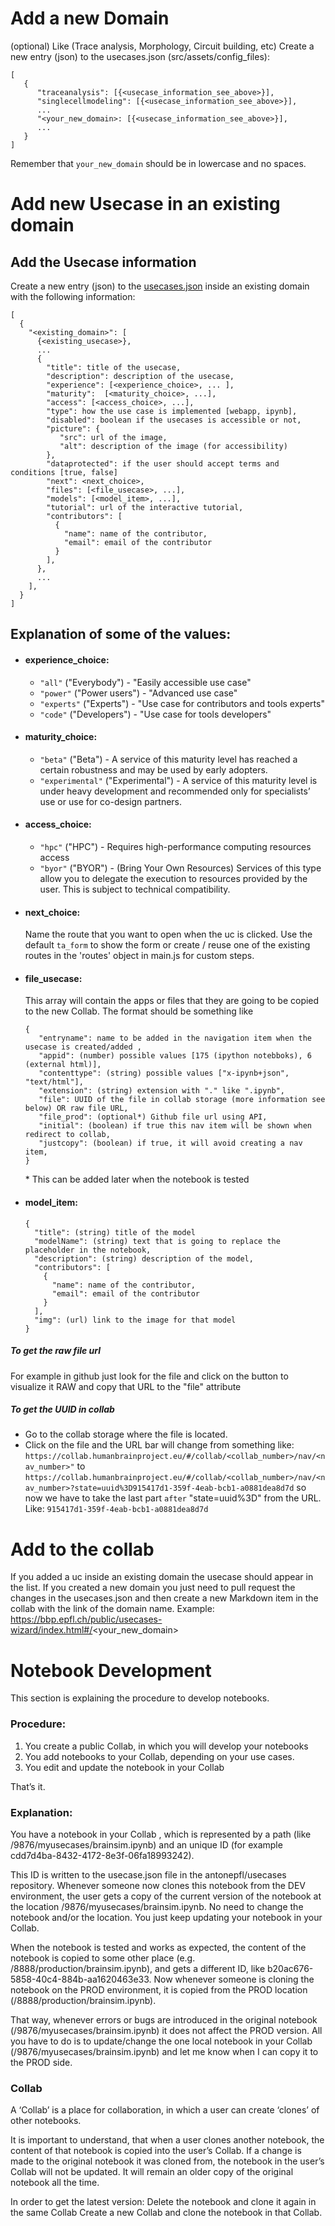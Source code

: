 # Add a new Domain

(optional) Like (Trace analysis, Morphology, Circuit building, etc)
Create a new entry (json) to the usecases.json (src/assets/config_files):
```
[
   {
      "traceanalysis": [{<usecase_information_see_above>}],
      "singlecellmodeling": [{<usecase_information_see_above>}],
      ...
      "<your_new_domain>: [{<usecase_information_see_above>}],
      ...
   }
]
```
Remember that `your_new_domain` should be in lowercase and no spaces.
# Add new Usecase in an existing domain

## Add the Usecase information
Create a new entry (json) to the [usecases.json](/src/assets/config_files/usecases.json) inside an existing domain with the following information:
```
[
  {
    "<existing_domain>": [
      {<existing_usecase>},
      ...
      {
        "title": title of the usecase,
        "description": description of the usecase,
        "experience": [<experience_choice>, ... ],
        "maturity":  [<maturity_choice>, ...],
        "access": [<access_choice>, ...],
        "type": how the use case is implemented [webapp, ipynb],
        "disabled": boolean if the usecases is accessible or not,
        "picture": {
           "src": url of the image,
           "alt": description of the image (for accessibility)
        },
        "dataprotected": if the user should accept terms and conditions [true, false]
        "next": <next_choice>,
        "files": [<file_usecase>, ...],
        "models": [<model_item>, ...],
        "tutorial": url of the interactive tutorial,
        "contributors": [
          {
            "name": name of the contributor,
            "email": email of the contributor
          }
        ],
      },
      ...
    ],
  }
]
```

## Explanation of some of the values:

* #### experience_choice:
   * `"all"` ("Everybody") - "Easily accessible use case"
   * `"power"` ("Power users") - "Advanced use case"
   * `"experts"` ("Experts") - "Use case for contributors and tools experts"
   * `"code"` ("Developers") - "Use case for tools developers"
 
* #### maturity_choice:
   * `"beta"` ("Beta") - A service of this maturity level has reached a certain robustness and may be used by early adopters.
   * `"experimental"` ("Experimental") - A service of this maturity level is under heavy development and recommended only for specialists’ use or use for co-design partners.

* #### access_choice:
   * `"hpc"` ("HPC") - Requires high-performance computing resources access
   * `"byor"` ("BYOR") - (Bring Your Own Resources) Services of this type allow you to delegate the execution to resources provided by the user. This is subject to technical compatibility.

* #### next_choice:
   Name the route that you want to open when the uc is clicked.
   Use the default `ta_form` to show the form or create / reuse one of the existing routes in the 'routes' object in main.js for custom steps.

* #### file_usecase:
   This array will contain the apps or files that they are going to be copied to the new Collab. The format should be something like
   ```
   {
      "entryname": name to be added in the navigation item when the usecase is created/added ,
      "appid": (number) possible values [175 (ipython notebboks), 6 (external html)],
      "contenttype": (string) possible values ["x-ipynb+json", "text/html"],
      "extension": (string) extension with "." like ".ipynb",
      "file": UUID of the file in collab storage (more information see below) OR raw file URL,
      "file_prod": (optional*) Github file url using API,
      "initial": (boolean) if true this nav item will be shown when redirect to collab,
      "justcopy": (boolean) if true, it will avoid creating a nav item,
   }
   ```
   \* This can be added later when the notebook is tested 
* #### model_item:
  ```
  {
    "title": (string) title of the model
    "modelName": (string) text that is going to replace the placeholder in the notebook,
    "description": (string) description of the model,
    "contributors": [
      {
        "name": name of the contributor,
        "email": email of the contributor
      }
    ],
    "img": (url) link to the image for that model
  }
  ```

##### To get the raw file url
For example in github just look for the file and click on the button to visualize it RAW and copy that URL to the "file" attribute
 
##### To get the UUID in collab
* Go to the collab storage where the file is located.
* Click on the file and the URL bar will change from something like:
    `https://collab.humanbrainproject.eu/#/collab/<collab_number>/nav/<nav_number>"`
    to
    `https://collab.humanbrainproject.eu/#/collab/<collab_number>/nav/<nav_number>?state=uuid%3D915417d1-359f-4eab-bcb1-a0881dea8d7d`
    so now we have to take the last part `after` "state=uuid%3D" from the URL. Like:
    `915417d1-359f-4eab-bcb1-a0881dea8d7d`

# Add to the collab
If you added a uc inside an existing domain the usecase should appear in the list.
If you created a new domain you just need to pull request the changes in the usecases.json and then create a new Markdown item in the collab with the link of the domain name. 
Example: https://bbp.epfl.ch/public/usecases-wizard/index.html#/<your_new_domain>

# Notebook Development

This section is explaining the procedure to develop notebooks. 

### Procedure:

1) You create a public Collab, in which you will develop your notebooks
2) You add notebooks to your Collab, depending on your use cases. 
3) You edit and update the notebook in your Collab

That’s it. 

### Explanation:

You have a notebook in your Collab , which is represented by a path (like /9876/myusecases/brainsim.ipynb) and an unique ID (for example cdd7d4ba-8432-4172-8e3f-06fa18993242). 

This ID is written to the usecase.json file in the antonepfl/usecases repository. Whenever someone now clones this notebook from the DEV environment, the user gets a copy of the current version of the notebook at the location /9876/myusecases/brainsim.ipynb. No need to change the notebook and/or the location. You just keep updating your notebook in your Collab. 

When the notebook is tested and works as expected, the content of the notebook is copied to some other place (e.g. /8888/production/brainsim.ipynb), and gets a different ID, like b20ac676-5858-40c4-884b-aa1620463e33. Now whenever someone is cloning the notebook on the PROD environment, it is copied from the PROD location (/8888/production/brainsim.ipynb). 

That way, whenever errors or bugs are introduced in the original notebook (/9876/myusecases/brainsim.ipynb) it does not affect the PROD version. All you have to do is to update/change the one local notebook in your Collab (/9876/myusecases/brainsim.ipynb) and let me know when I can copy it to the PROD side. 


### Collab

A ‘Collab’ is a place for collaboration, in which a user can create ‘clones’ of other notebooks. 

It is important to understand, that when a user clones another notebook, the content of that notebook is copied into the user’s Collab. If a change is made to the original notebook it was cloned from, the notebook in the user’s Collab will not be updated. It will remain an older copy of the original notebook all the time. 

In order to get the latest version: 
Delete the notebook and clone it again in the same Collab
Create a new Collab and clone the notebook in that Collab.

